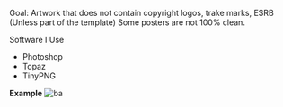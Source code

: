 
Goal: Artwork that does not contain copyright logos, trake marks, ESRB (Unless part of the template)
Some posters are not 100% clean.

Software I Use
- Photoshop
- Topaz
- TinyPNG

**Example**
![ba](https://github.com/ShadowWhisperer/GameArt/assets/61057625/59a2ede3-5f89-4432-bed1-b96a1c0d4494)
